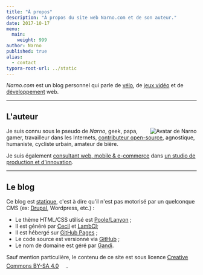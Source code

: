 ```yaml
---
title: "À propos"
description: "À propos du site web Narno.com et de son auteur."
date: 2017-10-17
menu:
  main:
    weight: 999
author: Narno
published: true
alias:
  - contact
typora-root-url: ../static
---
```

_Narno.com_ est un blog personnel qui parle de [vélo](/tags/velo/), de [jeux vidéo](/tags/jeux-video/) et de [développement](/tags/developpement) web.

----

## L'auteur

<img alt="Avatar de Narno" title="Narno" src="https://gravatar.com/avatar/324fa39cabc600993a68d1aeace25f90?s=128" style="float:right;">

Je suis connu sous le pseudo de _Narno_, geek, papa, gamer, travailleur dans les Internets, [contributeur open-source](/code), agnostique, humaniste, cycliste urbain, amateur de bière.

Je suis également [consultant web, mobile & e-commerce](https://arnaudligny.fr) dans [un studio de production et d'innovation](https://adfab.fr).

----

## Le blog

Ce blog est [statique](https://frank.taillandier.me/2016/03/08/les-gestionnaires-de-contenu-statique/), c'est à dire qu'il n'est pas motorisé par un quelconque CMS (ex: [Drupal](/tags/drupal), Wordpress, etc.) :
* Le thème HTML/CSS utilisé est [Poole/Lanyon](http://getpoole.com) ;
* Il est généré par [Cecil](https://cecil.app) et [LambCI](https://github.com/lambci/lambci);
* Il est hébergé sur [GitHub Pages](https://pages.github.com) ;
* Le code source est versionné via [GitHub](https://github.com/Narno/narno.com) ;
* Le nom de domaine est géré par [Gandi](https://gandi.net).

Sauf mention particulière, le contenu de ce site est sous licence [Creative Commons BY-SA 4.0](https://creativecommons.org/licenses/by-sa/4.0/deed.fr) <a title="Licence" href="https://creativecommons.org/licenses/by-sa/4.0/deed.fr"><svg width="16" height="20" class="icon icon-cc"><use xlink:href="#icon-cc"></use></svg></a>.
